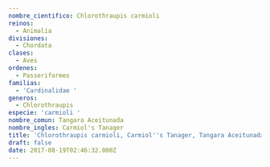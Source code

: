 ```yaml
---
nombre_cientifico: Chlorothraupis carmioli
reinos:
  - Animalia
divisiones:
  - Chordata
clases:
  - Aves
ordenes:
  - Passeriformes
familias:
  - 'Cardinalidae '
generos:
  - Chlorothraupis
especie: 'carmioli '
nombre_comun: Tangara Aceitunada
nombre_ingles: Carmiol's Tanager
title: 'Chlorothraupis carmioli, Carmiol''s Tanager, Tangara Aceitunada'
draft: false
date: 2017-08-19T02:46:32.000Z
---
```


